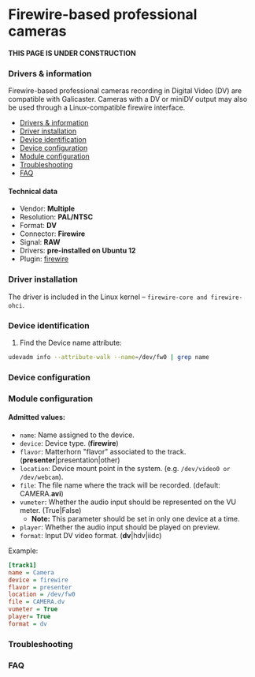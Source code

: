 Firewire-based professional cameras
===================================

**THIS PAGE IS UNDER CONSTRUCTION**

### Drivers & information
Firewire-based professional cameras recording in Digital Video (DV) are compatible with Galicaster. Cameras with a DV or miniDV output may also be used through a Linux-compatible firewire interface.

* [Drivers & information]()
* [Driver installation]()
* [Device identification]()
* [Device configuration]()
* [Module configuration]()
* [Troubleshooting]()
* [FAQ]()

#### Technical data
* Vendor: **Multiple**
* Resolution: **PAL/NTSC**
* Format: **DV**
* Connector: **Firewire**
* Signal: **RAW**
* Drivers: **pre-installed on Ubuntu 12**
* Plugin: [firewire]()


### Driver installation
The driver is included in the Linux kernel – `firewire-core and firewire-ohci`.

### Device identification
1. Find the Device name attribute:
```bash
udevadm info --attribute-walk --name=/dev/fw0 | grep name
```

### Device configuration

### Module configuration
#### Admitted values:
* `name`: Name assigned to the device.
* `device`: Device type. (**firewire**)
* `flavor`: Matterhorn "flavor" associated to the track. (**presenter**|presentation|other)
* `location`: Device mount point in the system. (e.g. `/dev/video0 or /dev/webcam`).
* `file`: The file name where the track will be recorded. (default: CAMERA.**avi**)
* `vumeter`: Whether the audio input should be represented on the VU meter. (True|False)
  * **Note:** This parameter should be set in only one device at a time.
* `player`: Whether the audio input should be played on preview.
* `format`: Input DV video format. (**dv**|hdv|iidc)

Example:
```ini
[track1]
name = Camera
device = firewire
flavor = presenter
location = /dev/fw0
file = CAMERA.dv
vumeter = True
player= True
format = dv
```
### Troubleshooting

### FAQ
